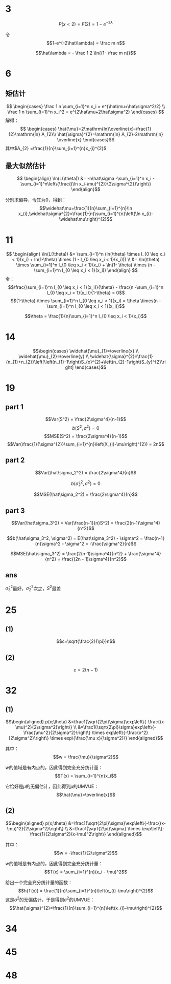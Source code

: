 

# 3

$$P(x<2) = F(2) = 1 - e^{-2\lambda}$$

令
$$1-e^{-2\hat\lambda} = \frac m n$$

$$\hat\lambda = - \frac 1 2 \ln{(1- \frac m n)}$$

# 6

## 矩估计


$$
\begin{cases}
\frac 1 n \sum_{i=1}^n x_i = e^{\hat\mu+\hat\sigma^2/2} \\
\frac 1 n \sum_{i=1}^n x_i^2 = e^{2\hat\mu+2\hat\sigma^2}
\end{cases}
$$
解得：
$$ \begin{cases}
\hat{\mu}=2\mathrm{ln}\overline{x}-\frac{1}{2}\mathrm{ln} A_{2}\\
\hat{\sigma}^{2}=\mathrm{ln} A_{2}-2\mathrm{ln} \overline{x}
\end{cases}$$
其中$A_{2} =\frac{1}{n}\sum_{i=1}^{n}x_{i}^{2}$

## 最大似然估计

$$
\begin{align}
\ln(L(\theta)) 
&= -n\hat\sigma -\sum_{i=1}^n x_i - \sum_{i=1}^n\left\{\frac{(\ln x_i-\mu)^{2}}{2\sigma^{2}}\right\}
\end{align}$$

分别求偏导，令其为0，得到：
$$\widehat\mu=\frac{1}{n}\sum_{i=1}^{n}\ln x_{i},\widehat\sigma^{2}=\frac{1}{n}\sum_{i=1}^{n}\left(\ln x_{i}-\widehat\mu\right)^{2}$$

# 11

$$
\begin{align}
\ln(L(\theta)) 
&= \sum_{i=1}^n (ln(\theta) \times I_{0 \leq x_i < 1}(x_i) + ln(1-\theta) \times (1 - I_{0 \leq x_i < 1}(x_i))) \\
&= \ln(\theta) \times \sum_{i=1}^n I_{0 \leq x_i < 1}(x_i) + \ln(1- \theta) \times (n - \sum_{i=1}^n I_{0 \leq x_i < 1}(x_i))
\end{align}
$$
令：
$$\frac{\sum_{i=1}^n I_{0 \leq x_i < 1}(x_i)}{\theta} - \frac{n -\sum_{i=1}^n I_{0 \leq x_i < 1}(x_i)}{1-\theta} = 0$$
$$(1-\theta) \times \sum_{i=1}^n I_{0 \leq x_i < 1}(x_i) = \theta \times(n -\sum_{i=1}^n I_{0 \leq x_i < 1}(x_i))$$

$$\theta = \frac{1}{n}\sum_{i=1}^n I_{0 \leq x_i < 1}(x_i)$$
# 14

$$\begin{cases}
\widehat{\mu}_{1}=\overline{x} \\
\widehat{\mu}_{2}=\overline{y} \\
\widehat{\sigma}^{2}=\frac{1}{n_{1}+n_{2}}\left[\left(n_{1}-1\right)S_{x}^{2}+\left(n_{2}-1\right)S_{y}^{2}\right]
\end{cases}$$

# 19
## part 1
$$Var(S^2) = \frac{2\sigma^4}{n-1}$$
$$b(S^2, \sigma^2) = 0$$
$$MSE(S^2) = \frac{2\sigma^4}{n-1}$$
$$Var(\frac{1}{\sigma^{2}}\sum_{i=1}^{n}\left(X_{i}-\mu\right)^{2}) = 2n$$
## part 2
$$Var(\hat\sigma_2^2) = \frac{2\sigma^4}{n}$$

$$b(\hat\sigma_2^2, \sigma^2) = 0$$

$$MSE(\hat\sigma_2^2) = \frac{2\sigma^4}{n}$$

## part 3

$$Var(\hat\sigma_3^2) = Var(\frac{n-1}{n}S^2) = \frac{2(n-1)\sigma^4}{n^2}$$

$$b(\hat\sigma_3^2, \sigma^2) = E(\hat\sigma_3^2) - \sigma^2 = \frac{n-1}{n}\sigma^2 - \sigma^2 = -\frac{\sigma^2}{n}$$

$$MSE(\hat\sigma_3^2) = \frac{2(n-1)\sigma^4}{n^2} + \frac{\sigma^4}{n^2} = \frac{(2n - 1)\sigma^4}{n^2}$$

## ans

$\hat\sigma_3^2$最好，$\hat\sigma_2^2$次之，$S^2$最差

# 25
## (1)
$$c=\sqrt{\frac{2}{\pi}}n$$

## (2)
$$c=2\left(n-1\right)$$

# 32
## (1)

$$\begin{aligned}
p(x;\theta)
&=\frac1{\sqrt{2\pi}\sigma}\exp\left\{-\frac{(x-\mu)^2}{2\sigma^2}\right\} \\
&=\frac1{\sqrt{2\pi}\sigma}exp\left\{-\frac{\mu^2}{2\sigma^2}\right\} \times exp\left\{-\frac{x^2}{2\sigma^2}\right\} \times exp\{\frac{\mu x}{\sigma^2}\}
\end{aligned}$$

其中：
$$w = \frac{\mu}{\sigma^2}$$

$w$的值域是有内点的，因此得到完全充分统计量：
$$T(x) = \sum_{i=1}^{n}x_i$$

它恰好是$\mu$的无偏估计，因此得到$\mu$的UMVUE：
$$\hat{\mu}=\overline{x}$$
## (2)

$$\begin{aligned}
p(x;\theta)
&=\frac1{\sqrt{2\pi}\sigma}\exp\left\{-\frac{(x-\mu)^2}{2\sigma^2}\right\} \\
&=\frac1{\sqrt{2\pi}\sigma} \times \exp\left\{-\frac{1}{2\sigma^2}(x-\mu)^2\right\}
\end{aligned}$$

其中：
$$w = -\frac{1}{2\sigma^2}$$

$w$的值域是有内点的，因此得到完全充分统计量：
$$T(x) = \sum_{i=1}^{n}(x_i - \mu)^2$$

给出一个完全充分统计量的函数：
$$h(T(x)) = \frac{1}{n}\sum_{i=1}^{n}\left(x_{i}-\mu\right)^{2}$$
这是$\sigma^2$的无偏估计，于是得到$\sigma^2$的UMVUE：
$$\hat{\sigma}^{2}=\frac{1}{n}\sum_{i=1}^{n}\left(x_{i}-\mu\right)^{2}$$


# 34




# 45


# 48

















